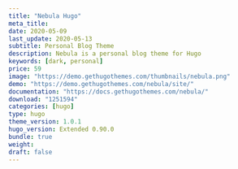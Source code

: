 ```yaml
---
title: "Nebula Hugo"
meta_title:
date: 2020-05-09
last_update: 2020-05-13
subtitle: Personal Blog Theme
description: Nebula is a personal blog theme for Hugo 
keywords: [dark, personal]
price: 59
image: "https://demo.gethugothemes.com/thumbnails/nebula.png"
demo: "https://demo.gethugothemes.com/nebula/site/"
documentation: "https://docs.gethugothemes.com/nebula/"
download: "1251594"
categories: [hugo]
type: hugo
theme_version: 1.0.1
hugo_version: Extended 0.90.0
bundle: true
weight:
draft: false
---
```

